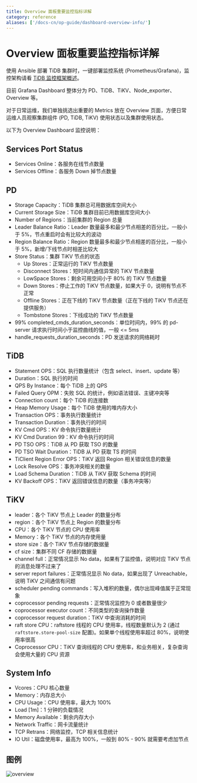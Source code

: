 ```yaml
---
title: Overview 面板重要监控指标详解
category: reference
aliases: ['/docs-cn/op-guide/dashboard-overview-info/']
---
```


# Overview 面板重要监控指标详解

使用 Ansible 部署 TiDB 集群时，一键部署监控系统 (Prometheus/Grafana)，监控架构请看 [TiDB 监控框架概述](/how-to/monitor/overview.md)。

目前 Grafana Dashboard 整体分为 PD、TiDB、TiKV、Node\_exporter、Overview 等。

对于日常运维，我们单独挑选出重要的 Metrics 放在 Overview 页面，方便日常运维人员观察集群组件 (PD, TiDB, TiKV) 使用状态以及集群使用状态。

以下为 Overview Dashboard 监控说明：

## Services Port Status

- Services Online：各服务在线节点数量
- Services Offline：各服务 Down 掉节点数量

## PD

- Storage Capacity：TiDB 集群总可用数据库空间大小
- Current Storage Size：TiDB 集群目前已用数据库空间大小
- Number of Regions：当前集群的 Region 总量
- Leader Balance Ratio：Leader 数量最多和最少节点相差的百分比，一般小于 5%，节点重启时会有比较大的波动
- Region Balance Ratio：Region 数量最多和最少节点相差的百分比，一般小于 5%，新增/下线节点时相差比较大
- Store Status：集群 TiKV 节点的状态
    - Up Stores：正常运行的 TiKV 节点数量
    - Disconnect Stores：短时间内通信异常的 TiKV 节点数量
    - LowSpace Stores：剩余可用空间小于 80% 的 TiKV 节点数量
    - Down Stores：停止工作的 TiKV 节点数量，如果大于 0，说明有节点不正常
    - Offline Stores：正在下线的 TiKV 节点数量（正在下线的 TiKV 节点还在提供服务）
    - Tombstone Stores：下线成功的 TiKV 节点数量
- 99% completed\_cmds\_duration\_seconds：单位时间内，99% 的 pd-server 请求执行时间小于监控曲线的值，一般 <= 5ms
- handle\_requests\_duration\_seconds：PD 发送请求的网络耗时

## TiDB

- Statement OPS：SQL 执行数量统计（包含 select、insert、update 等）
- Duration：SQL 执行的时间
- QPS By Instance：每个 TiDB 上的 QPS
- Failed Query OPM：失败 SQL 的统计，例如语法错误、主键冲突等
- Connection count：每个 TiDB 的连接数
- Heap Memory Usage：每个 TiDB 使用的堆内存大小
- Transaction OPS：事务执行数量统计
- Transaction Duration：事务执行的时间
- KV Cmd OPS：KV 命令执行数量统计
- KV Cmd Duration 99：KV 命令执行的时间
- PD TSO OPS：TiDB 从 PD 获取 TSO 的数量
- PD TSO Wait Duration：TiDB 从 PD 获取 TS 的时间
- TiClient Region Error OPS：TiKV 返回 Region 相关错误信息的数量
- Lock Resolve OPS：事务冲突相关的数量
- Load Schema Duration：TiDB 从 TiKV 获取 Schema 的时间
- KV Backoff OPS：TiKV 返回错误信息的数量（事务冲突等）

## TiKV

- leader：各个 TiKV 节点上 Leader 的数量分布
- region：各个 TiKV 节点上 Region 的数量分布
- CPU：各个 TiKV 节点的 CPU 使用率
- Memory：各个 TiKV 节点的内存使用量
- store size：各个 TiKV 节点存储的数据量
- cf size：集群不同 CF 存储的数据量
- channel full：正常情况显示 No data，如果有了监控值，说明对应 TiKV 节点的消息处理不过来了
- server report failures：正常情况显示 No data，如果出现了 Unreachable，说明 TiKV 之间通信有问题
- scheduler pending commands：写入堆积的数量，偶尔出现峰值属于正常现象
- coprocessor pending requests：正常情况监控为 0 或者数量很少
- coprocessor executor count：不同类型的查询操作数量
- coprocessor request duration：TiKV 中查询消耗的时间
- raft store CPU：raftstore 线程的 CPU 使用率，线程数量默认为 2 (通过 `raftstore.store-pool-size` 配置)。如果单个线程使用率超过 80%，说明使用率很高
- Coprocessor CPU：TiKV 查询线程的 CPU 使用率，和业务相关，复杂查询会使用大量的 CPU 资源

## System Info

- Vcores：CPU 核心数量
- Memory：内存总大小
- CPU Usage：CPU 使用率，最大为 100%
- Load [1m]：1 分钟的负载情况
- Memory Available：剩余内存大小
- Network Traffic：网卡流量统计
- TCP Retrans：网络监控，TCP 相关信息统计
- IO Util：磁盘使用率，最高为 100%，一般到 80% - 90% 就需要考虑加节点

## 图例

![overview](/media/overview.png)

